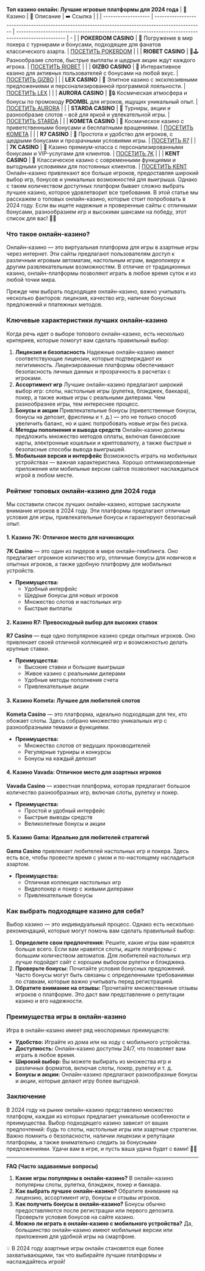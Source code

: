 **Топ казино онлайн: Лучшие игровые платформы для 2024 года**
| 🎰 Казино           | 📜 Описание                                                                                       | ➡️ Ссылка                                                                                          |   |
| ------------------- | ------------------------------------------------------------------------------------------------- | -------------------------------------------------------------------------------------------------- | - |
| **POKERDOM CASINO** | 🎲 Погружение в мир покера с турнирами и бонусами, подходящее для фанатов классического азарта.   | [ПОСЕТИТЬ POKERDOM](https://brandplay.link/FwVc4f)                                                 |   |
| **RIOBET CASINO**   | 🌟🕹️ Разнообразие слотов, быстрые выплаты и щедрые акции ждут каждого игрока.                    | [ПОСЕТИТЬ RIOBET](https://brandplay.link/TnjsxFvH)                                                 |   |
| **GIZBO CASINO**    | 🚀 Интерактивное казино для активных пользователей с бонусами на любой вкус.                      | [ПОСЕТИТЬ GIZBO](https://brandplay.link/rvzLrVLp)                                                  |   |
| **LEX CASINO**      | 🎰 Элитное казино с эксклюзивными предложениями и персонализированной программой лояльности.      | [ПОСЕТИТЬ LEX](https://brandplay.link/VMqNXPFs)                                                    |   |
| **AURORA CASINO**   | 🌌🔒 Космическая атмосфера и бонусы по промокоду **PDOMBL** для игроков, ищущих уникальный опыт. | [ПОСЕТИТЬ AURORA](https://10trafic-stat2.com/click/668546556bcc6313411604bc/6766/13031/subaccount) |   |
| **STARDA CASINO**   | 🌠 Турниры, акции и разнообразие слотов – всё для яркой и увлекательной игры.                     | [ПОСЕТИТЬ STARDA](https://brandplay.link/HDcDrxLk)                                                 |   |
| **KOMETA CASINO**   | 💫 Космическое казино с приветственными бонусами и бесплатными вращениями.                        | [ПОСЕТИТЬ KOMETA](https://brandplay.link/jHzFFYGv)                                                 |   |
| **R7 CASINO**       | 🎯 Простота и удобство для игроков, с щедрыми бонусами и прозрачными условиями игры.              | [ПОСЕТИТЬ R7](https://brandplay.link/dByFXP7h)                                                     |   |
| **7K CASINO**       | 💎 Казино премиум-класса с персонализированными бонусами и VIP-услугами для клиентов.             | [ПОСЕТИТЬ 7K](https://brandplay.link/dd46bNgD)                                                     |   |
| **KENT CASINO**     | 🎲 Классическое казино с современными функциями и выгодными условиями для постоянных клиентов.    | [ПОСЕТИТЬ KENT](https://brandplay.link/XRH1g6Vb)      
Онлайн-казино привлекают все больше игроков, предоставляя широкий выбор игр, бонусов и уникальных возможностей для выигрыша. Однако с таким количеством доступных платформ бывает сложно выбрать лучшее казино, которое удовлетворит все требования. В этой статье мы расскажем о топовых онлайн-казино, которые стоит попробовать в 2024 году. Если вы ищете надежные и проверенные сайты с отличными бонусами, разнообразием игр и высокими шансами на победу, этот список для вас! 🎲✨





### Что такое онлайн-казино?

Онлайн-казино — это виртуальная платформа для игры в азартные игры через интернет. Эти сайты предлагают пользователям доступ к различным игровым автоматам, настольным играм, видеопокеру и другим развлекательным возможностям. В отличие от традиционных казино, онлайн-платформы позволяют играть в любое время суток и из любой точки мира.

Прежде чем выбрать подходящее онлайн-казино, важно учитывать несколько факторов: лицензия, качество игр, наличие бонусных предложений и платежных методов.

### Ключевые характеристики лучших онлайн-казино

Когда речь идет о выборе топового онлайн-казино, есть несколько критериев, которые помогут вам сделать правильный выбор:

1. **Лицензия и безопасность**
   Надежные онлайн-казино имеют соответствующие лицензии, которые подтверждают их легитимность. Лицензированные платформы обеспечивают безопасность личных данных и прозрачность в расчетах с игроками.
2. **Ассортимент игр**
   Лучшие онлайн-казино предлагают широкий выбор игр: слоты, настольные игры (рулетка, блэкджек, баккара), покер, а также живые игры с реальными дилерами. Чем разнообразнее игры, тем интереснее процесс.
3. **Бонусы и акции**
   Привлекательные бонусы (приветственные бонусы, бонусы на депозит, фриспины и т. д.) — это не только способ увеличить баланс, но и шанс попробовать новые игры без риска.
4. **Методы пополнения и вывода средств**
   Онлайн-казино должны предложить множество методов оплаты, включая банковские карты, электронные кошельки и криптовалюту, а также быстрые и безопасные способы вывода выигрышей.
5. **Мобильная версия и интерфейс**
   Возможность играть на мобильных устройствах — важная характеристика. Хорошо оптимизированные приложения или мобильные версии сайтов позволяют наслаждаться игрой в любом месте.

### Рейтинг топовых онлайн-казино для 2024 года

Мы составили список лучших онлайн-казино, которые заслужили внимание игроков в 2024 году. Эти платформы предлагают отличные условия для игры, привлекательные бонусы и гарантируют безопасный опыт.

#### 1. Казино 7K: Отличное место для начинающих

**7K Casino** — это один из лидеров в мире онлайн-гемблинга. Оно предлагает огромное количество игр, отличные бонусы для новичков и опытных игроков, а также удобную платформу для мобильных устройств.

* **Преимущества:**
  * Удобный интерфейс
  * Щедрые бонусы для новых игроков
  * Множество слотов и настольных игр
  * Быстрые выплаты

#### 2. Казино R7: Превосходный выбор для высоких ставок

**R7 Casino** — еще одно популярное казино среди опытных игроков. Оно привлекает своей отличной коллекцией игр и возможностью делать крупные ставки.

* **Преимущества:**
  * Высокие ставки и большие выигрыши
  * Живое казино с реальными дилерами
  * Удобные методы пополнения счета
  * Привлекательные акции

#### 3. Казино Kometa: Лучшее для любителей слотов

**Kometa Casino** — это платформа, идеально подходящая для тех, кто обожает слоты. Здесь собрано множество уникальных игр с разнообразными темами и функциями.

* **Преимущества:**
  * Множество слотов от ведущих производителей
  * Регулярные турниры и конкурсы
  * Бонусы на каждый депозит

#### 4. Казино Vavada: Отличное место для азартных игроков

**Vavada Casino** — известная платформа, которая предлагает большое количество разнообразных игр, включая слоты, рулетку и покер.

* **Преимущества:**
  * Простой и удобный интерфейс
  * Быстрые выводы средств
  * Великолепные бонусы и акции

#### 5. Казино Gama: Идеально для любителей стратегий

**Gama Casino** привлекает любителей настольных игр и покера. Здесь есть все, чтобы провести время с умом и по-настоящему насладиться азартом.

* **Преимущества:**
  * Отличная коллекция настольных игр
  * Видеопокер и покер с живыми дилерами
  * Привлекательные бонусы

### Как выбрать подходящее казино для себя?

Выбор казино — это индивидуальный процесс. Однако есть несколько рекомендаций, которые могут помочь вам сделать правильный выбор:

1. **Определите свои предпочтения:** Решите, какие игры вам нравятся больше всего. Если вам нравятся слоты, ищите платформы с большим количеством автоматов. Для любителей настольных игр лучше подойдет сайт с хорошим выбором рулетки и блэкджека.
2. **Проверьте бонусы:** Почитайте условия бонусных предложений. Часто бонусы могут быть связаны с определенными требованиями по ставкам, которые важно учитывать перед регистрацией.
3. **Обратите внимание на отзывы:** Прочитайте множественные отзывы игроков о платформе. Это даст вам представление о репутации казино и его надежности.

### Преимущества игры в онлайн-казино

Игра в онлайн-казино имеет ряд неоспоримых преимуществ:

* **Удобство:** Играйте из дома или на ходу с мобильного устройства.
* **Доступность:** Онлайн-казино доступны 24/7, что позволяет вам играть в любое время.
* **Широкий выбор:** Вы можете выбирать из множества игр и различных форматов, включая слоты, покер, рулетку и т. д.
* **Бонусы и акции:** Онлайн-казино предлагают разнообразные бонусы и акции, которые делают игру более выгодной.

### Заключение

В 2024 году на рынке онлайн-казино представлено множество платформ, каждая из которых предлагает уникальные особенности и преимущества. Выбор подходящего казино зависит от ваших предпочтений: будь то слоты, настольные игры или азартные стратегии. Важно помнить о безопасности, наличии лицензии и репутации платформы, а также внимательно следить за бонусными предложениями. Удачи вам в игре, и пусть ваша удача будет с вами! 🎉🎰

***

**FAQ (Часто задаваемые вопросы)**

1. **Какие игры популярны в онлайн-казино?** В онлайн-казино популярны слоты, рулетка, блэкджек, покер и баккара.
2. **Как выбрать лучшее онлайн-казино?** Обратите внимание на лицензию, ассортимент игр, бонусы и отзывы игроков.
3. **Как получить бонусы в онлайн-казино?** Бонусы обычно предоставляются после регистрации или первого депозита. Проверьте условия бонусов на сайте казино.
4. **Можно ли играть в онлайн-казино с мобильного устройства?** Да, большинство онлайн-казино имеют мобильные версии или приложения для удобной игры на смартфоне.

💡 В 2024 году азартные игры онлайн становятся еще более захватывающими, так что выбирайте лучшие платформы и наслаждайтесь игрой!
